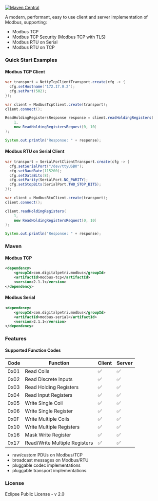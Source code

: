 [![Maven Central](https://img.shields.io/maven-central/v/com.digitalpetri.modbus/modbus.svg)](https://search.maven.org/#search%7Cgav%7C1%7Cg%3A%22com.digitalpetri.modbus%22%20AND%20a%3A%22modbus%22)

A modern, performant, easy to use client and server implementation of Modbus, supporting:
- Modbus TCP
- Modbus TCP Security (Modbus TCP with TLS)
- Modbus RTU on Serial
- Modbus RTU on TCP

### Quick Start Examples

#### Modbus TCP Client
```java
var transport = NettyTcpClientTransport.create(cfg -> {
  cfg.setHostname("172.17.0.2");
  cfg.setPort(502);
});

var client = ModbusTcpClient.create(transport);
client.connect();

ReadHoldingRegistersResponse response = client.readHoldingRegisters(
    1,
    new ReadHoldingRegistersRequest(0, 10)
);

System.out.println("Response: " + response);
```

#### Modbus RTU on Serial Client
```java
var transport = SerialPortClientTransport.create(cfg -> {
  cfg.setSerialPort("/dev/ttyUSB0");
  cfg.setBaudRate(115200);
  cfg.setDataBits(8);
  cfg.setParity(SerialPort.NO_PARITY);
  cfg.setStopBits(SerialPort.TWO_STOP_BITS);
});

var client = ModbusRtuClient.create(transport);
client.connect();

client.readHoldingRegisters(
    1,
    new ReadHoldingRegistersRequest(0, 10)
);

System.out.println("Response: " + response);
```

### Maven

#### Modbus TCP

```xml
<dependency>
    <groupId>com.digitalpetri.modbus</groupId>
    <artifactId>modbus-tcp</artifactId>
    <version>2.1.1</version>
</dependency>
```

#### Modbus Serial
```xml
<dependency>
    <groupId>com.digitalpetri.modbus</groupId>
    <artifactId>modbus-serial</artifactId>
    <version>2.1.1</version>
</dependency>
```

### Features

#### Supported Function Codes
Code     | Function | Client | Server
-------- | -------- | ------ | ------
0x01     | Read Coils | ✅ | ✅
0x02     | Read Discrete Inputs | ✅ | ✅
0x03     | Read Holding Registers | ✅ | ✅
0x04     | Read Input Registers | ✅ | ✅
0x05     | Write Single Coil | ✅ | ✅
0x06     | Write Single Register | ✅ | ✅
0x0F     | Write Multiple Coils | ✅ | ✅
0x10     | Write Multiple Registers | ✅ | ✅
0x16     | Mask Write Register | ✅ | ✅
0x17     | Read/Write Multiple Registers | ✅ | ✅

- raw/custom PDUs on Modbus/TCP
- broadcast messages on Modbus/RTU
- pluggable codec implementations
- pluggable transport implementations

### License

Eclipse Public License - v 2.0
